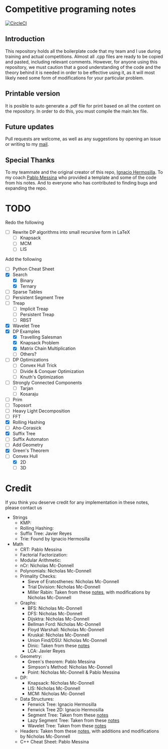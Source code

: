 # Competitive programing notes

[![CircleCI](https://circleci.com/gh/N9199/apuntes_icpc.svg?style=svg)](https://circleci.com/gh/N9199/apuntes_icpc)

## Introduction

This repository holds all the boilerplate code that my team and I use during training and actual competitions. Almost all .cpp files are ready to be copied and pasted, including relevant comments. However, for anyone using this repository, we must caution that a good understanding of the code and the theory behind it is needed in order to be effective using it, as it will most likely need some form of modifications for your particular problem.

## Printable version

It is posible to auto generate a .pdf file for print based on all the content on the repository. In order to do this, you must compile the main.tex file.

## Future updates

Pull requests are welcome, as well as any suggestions by opening an issue or writing to my [mail](namcdonnell@uc.cl).

## Special Thanks

To my teammate and the original creator of this repo, [Ignacio Hermosilla](https://github.com/ignaciohermosillacornejo). To my coach [Pablo Messina](https://github.com/PabloMessina) who provided a template and some of the code from his notes. And to everyone who has contributed to finding bugs and expanding the repo.

# TODO

Redo the following

-   [ ] Rewrite DP algorithms into small recursive form in LaTeX
    -   [ ] Knapsack
    -   [ ] MCM
    -   [ ] LIS

Add the following

-   [ ] Python Cheat Sheet
-   [x] Search
    -   [x] Binary
    -   [x] Ternary
-   [ ] Sparse Tables
-   [ ] Persistent Segment Tree
-   [ ] Treap
    -   [ ] Implicit Treap
    -   [ ] Persistent Treap <!--Buscar en apuntes argentinos y/o cp algorithms-->
    -   [ ] RBST
-   [x] Wavelet Tree
-   [x] DP Examples
    -   [x] Travelling Salesman
    -   [x] Knapsack Problem
    -   [x] Matrix Chain Multiplication
    -   [ ] Others?
-   [ ] DP Optimizations
    -   [ ] Convex Hull Trick
    -   [ ] Divide & Conquer Optimization
    -   [ ] Knuth's Optimization
-   [ ] Strongly Connected Components
    -   [ ] Tarjan
    -   [ ] Kosaraju
-   [ ] Prim
-   [ ] Toposort
-   [ ] Heavy Light Decomposition
-   [ ] FFT
-   [x] Rolling Hashing
-   [ ] Aho-Corasick
-   [x] Suffix Tree
-   [ ] Suffix Automaton
-   [ ] Add Geometry
-   [x] Green's Theorem
-   [ ] Convex Hull
    -   [x] 2D
    -   [ ] 3D

# Credit

If you think you deserve credit for any implementation in these notes, please contact us

-   Strings
    -   KMP:
    -   Rolling Hashing:
    -   Suffix Tree: Javier Reyes
    -   Trie: Found by Ignacio Hermosilla
-   Math
    -   CRT: Pablo Messina
    -   Factorial Factorization:
    -   Modular Arithmetic:
    -   nCr: Nicholas Mc-Donnell
    -   Polynomials: Nicholas Mc-Donnell
    -   Primality Checks:
        -   Sieve of Eratosthenes: Nicholas Mc-Donnell
        -   Trial Division: Nicholas Mc-Donnell
        -   Miller Rabin: Taken from these [notes](https://docs.google.com/document/d/1rcex_saP4tExbbU62qGUjR3eenxOh-50i9Y45WtHkc4/edit), with modifications by Nicholas Mc-Donnell
    -   Graphs:
        -   BFS: Nicholas Mc-Donnell
        -   DFS: Nicholas Mc-Donnell
        -   Dijsktra: Nicholas Mc-Donnell
        -   Bellman Ford: Nicholas Mc-Donnell
        -   Floyd Warshall: Nicholas Mc-Donnell
        -   Kruskal: Nicholas Mc-Donnell
        -   Union Find/DSU: Nicholas Mc-Donnell
        -   Dinic: Taken from these [notes](https://docs.google.com/document/d/1rcex_saP4tExbbU62qGUjR3eenxOh-50i9Y45WtHkc4/edit)
        -   LCA: Javier Reyes
    -   Geometry:
        -   Green's theorem: Pablo Messina
        -   Simpson's Method: Nicholas Mc-Donnell
        -   Point: Nicholas Mc-Donnell & Pablo Messina
    -   DP:
        -   Knapsack: Nicholas Mc-Donnell
        -   LIS: Nicholas Mc-Donnell
        -   MCM: Nicholas Mc-Donnell
    -   Data Structures:
        -   Fenwick Tree: Ignacio Hermosilla
        -   Fenwick Tree 2D: Ignacio Hermosilla
        -   Segment Tree: Taken from these [notes](https://docs.google.com/document/d/1rcex_saP4tExbbU62qGUjR3eenxOh-50i9Y45WtHkc4/edit)
        -   Lazy Segment Tree: Taken from these [notes](https://docs.google.com/document/d/1rcex_saP4tExbbU62qGUjR3eenxOh-50i9Y45WtHkc4/edit)
        -   Wavelet Tree: Taken from these [notes](https://docs.google.com/document/d/1rcex_saP4tExbbU62qGUjR3eenxOh-50i9Y45WtHkc4/edit)
    -   Headers: Taken from these [notes](https://docs.google.com/document/d/1rcex_saP4tExbbU62qGUjR3eenxOh-50i9Y45WtHkc4/edit), with additions and modifications by Nicholas Mc-Donnell
    -   C++ Cheat Sheet: Pablo Messina
